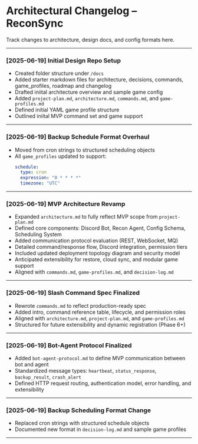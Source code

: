 # Architectural Changelog – ReconSync

Track changes to architecture, design docs, and config formats here.

---

### [2025-06-19] Initial Design Repo Setup

- Created folder structure under `/docs`
- Added starter markdown files for architecture, decisions, commands, game_profiles, roadmap and changelog
- Drafted iniital architecture overview and sample game config
- Added `project-plan.md`, `architecture.md`, `commands.md`, and `game-profiles.md`
- Defined initial YAML game profile structure
- Outlined iniital MVP command set and game support

---

### [2025-06-19] Backup Schedule Format Overhaul

- Moved from cron strings to structured scheduling objects
- All `game_profiles` updated to support:
  ```yaml
  schedule:
    type: cron
    expression: "0 * * * *"
    timezone: "UTC"

---

### [2025-06-19] MVP Architecture Revamp

- Expanded `architecture.md` to fully reflect MVP scope from `project-plan.md`
- Defined core components: Discord Bot, Recon Agent, Config Schema, Scheduling System
- Added communication protocol evaluation (REST, WebSocket, MQ)
- Detailed command/response flow, Discord integration, permission tiers
- Included updated deployment topology diagram and security model
- Anticipated extensibility for restore, cloud sync, and modular game support
- Aligned with `commands.md`, `game-profiles.md`, and `decision-log.md`

---

### [2025-06-19] Slash Command Spec Finalized

- Rewrote `commands.md` to reflect production-ready spec
- Added intro, command reference table, lifecycle, and permission roles
- Aligned with `architecture.md`, `project-plan.md`, and `game-profiles.md`
- Structured for future extensibility and dynamic registration (Phase 6+)

---

### [2025-06-19] Bot-Agent Protocol Finalized

- Added `bot-agent-protocol.md` to define MVP communication between bot and agent
- Standardized message types: `heartbeat`, `status_response`, `backup_result`, `crash_alert`
- Defined HTTP request routing, authentication model, error handling, and extensibility

---

### [2025-06-19] Backup Scheduling Format Change

- Replaced cron strings with structured schedule objects
- Documented new format in `decision-log.md` and sample game profiles

---

